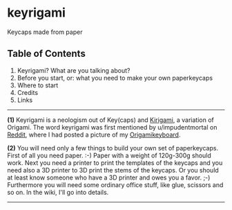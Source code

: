 # keyrigami

Keycaps made from paper

## Table of Contents

1. Keyrigami? What are you talking about?
2. Before you start, or: what you need to make your own paperkeycaps
3. Where to start
4. Credits
5. Links
---

**(1)** Keyrigami is a neologism out of Key(caps) and [Kirigami][1], a variation of Origami. The word keyrigami was first mentioned by u/impudentmortal on [Reddit][2], where I had posted a picture of my [Origamikeyboard][3].

**(2)** You will need only a few things to build your own set of paperkeycaps. First of all you need paper. :-) Paper with a weight of 120g-300g should work. Next you need a printer to print the templates of the keycaps and you need also a 3D printer to 3D print the stems of the keycaps. Or you should at least know someone who have a 3D printer and owes you a favor. ;-) Furthermore you will need some ordinary office stuff, like glue, scissors and so on. In the wiki, I'll go into details. 








---

[1]: https://en.wikipedia.org/wiki/kirigami
[2]: https://www.reddit.com/r/MechanicalKeyboards/comments/7fm4t6/origamikeyboard/dqdek10/
[3]: https://www.reddit.com/r/MechanicalKeyboards/comments/7fm4t6/origamikeyboard/
[4]: https://olkb.com
[5]: http://qmk.fm/
